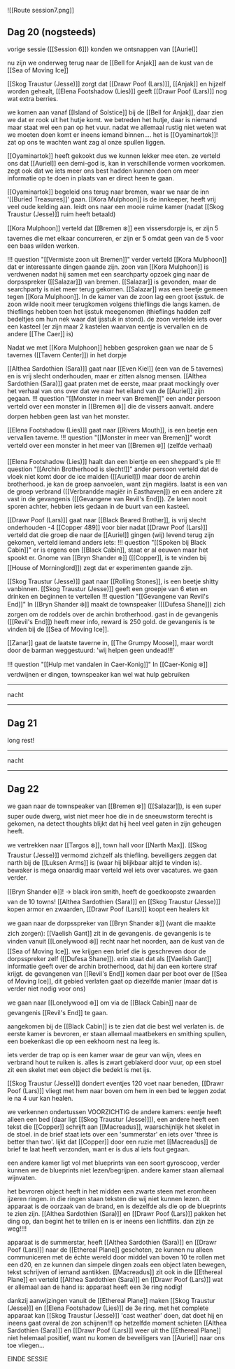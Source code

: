 ![[Route session7.png]]

## Dag 20 (nogsteeds)

vorige sessie ([[Session 6]]) konden we ontsnappen van [[Auriel]]

nu zijn we onderweg terug naar de [[Bell for Anjak]] aan de kust van de [[Sea of Moving Ice]]

[[Skog Traustur (Jesse)]] zorgt dat [[Drawr Poof (Lars)]], [[Anjak]] en hijzelf worden gehealt, [[Elena Footshadow (Lies)]] geeft [[Drawr Poof (Lars)]] nog wat extra berries.

we komen aan vanaf [[Island of Solstice]] bij de [[Bell for Anjak]], daar zien we dat er rook uit het hutje komt. we betreden het hutje, daar is niemand maar staat wel een pan op het vuur. nadat we allemaal rustig niet weten wat we moeten doen komt er ineens iemand binnen.... het is [[Oyaminartok]]! zat op ons te wachten want zag al onze spullen liggen.

[[Oyaminartok]] heeft gekookt dus we kunnen lekker mee eten. ze verteld ons dat [[Auriel]] een demi-god is, kan in verschillende vormen voorkomen. zegt ook dat we iets meer ons best hadden kunnen doen om meer informatie op te doen in plaats van er direct heen te gaan.

[[Oyaminartok]] begeleid ons terug naar bremen, waar we naar de inn '[[Buried Treasures]]' gaan. [[Kora Mulphoon]] is de innkeeper, heeft vrij veel oude kelding aan. leidt ons naar een mooie ruime kamer (nadat [[Skog Traustur (Jesse)]] ruim heeft betaald)

[[Kora Mulphoon]] verteld dat [[Bremen ❄️]] een vissersdorpje is, er zijn 5 tavernes die met elkaar concurreren, er zijn er 5 omdat geen van de 5 voor een baas wilden werken.

!!! question "[[Vermiste zoon uit Bremen]]"
	verder verteld [[Kora Mulphoon]] dat er interessante dingen gaande zijn. zoon van [[Kora Mulphoon]] is verdwenen nadat hij samen met een searchparty opzoek ging naar de dorpsspreker ([[Salazar]]) van bremen. [[Salazar]] is gevonden, maar de searchparty is niet meer terug gekomen. [[Salazar]] was een beetje gemeen tegen [[Kora Mulphoon]].
	In de kamer van de zoon lag een groot ijsstuk. de zoon wilde nooit meer terugkomen volgens thieflings die langs kamen. de thieflings hebben toen het ijsstuk meegenomen (thieflings hadden zelf bedeltjes om hun nek waar dat ijsstuk in stond). de zoon vertelde iets over een kasteel (er zijn maar 2 kastelen waarvan eentje is vervallen en de andere [[The Caer]] is)

Nadat we met [[Kora Mulphoon]] hebben gesproken gaan we naar de 5 tavernes ([[Tavern Center]]) in het dorpje

[[Althea Sardothien (Sara)]] gaat naar [[Even Kiel]] (een van de 5 tavernes) en is vrij slecht onderhouden, maar er zitten alsnog mensen. [[Althea Sardothien (Sara)]] gaat praten met de eerste, maar praat mockingly over het verhaal van ons over dat we naar het eiland van de [[Auriel]] zijn gegaan.
!!! question "[[Monster in meer van Bremen]]"
	een ander persoon verteld over een monster in [[Bremen ❄️]] die de vissers aanvalt. andere dorpen hebben geen last van het monster.

[[Elena Footshadow (Lies)]] gaat naar [[Rivers Mouth]], is een beetje een vervallen taverne.
!!! question "[[Monster in meer van Bremen]]"
	wordt verteld over een monster in het meer van [[Bremen ❄️]] (zelfde verhaal)

[[Elena Footshadow (Lies)]] haalt dan een biertje en een sheppard's pie
!!! question "[[Archin Brotherhood is slecht!]]"
	ander persoon verteld dat de vloek niet komt door de ice maiden ([[Auriel]]) maar door de archin brotherhood. je kan de groep aanvoelen, want zijn magiërs. laatst is een van de groep verbrand ([[Verbrandde magiër in Easthaven]]) en een andere zit vast in de gevangenis ([[Gevangene van Revil's End]]). Ze laten nooit sporen achter, hebben iets gedaan in de buurt van een kasteel.

[[Drawr Poof (Lars)]] gaat naar [[Black Beared Brother]], is vrij slecht onderhouden
-4 [[Copper 489]] voor bier
nadat [[Drawr Poof (Lars)]] verteld dat die groep die naar de [[Auriel]] gingen (wij) levend terug zijn gekomen, verteld iemand anders iets:
!!! question "[[Spoken bij Black Cabin]]"
	er is ergens een [[Black Cabin]], staat er al eeuwen maar het spookt er. Gnome van [[Bryn Shander ❄️]] ([[Copper]], is te vinden bij [[House of Morninglord]]) zegt dat er experimenten gaande zijn.

[[Skog Traustur (Jesse)]] gaat naar [[Rolling Stones]], is een beetje shitty vanbinnen. [[Skog Traustur (Jesse)]] geeft een groepje van 6 eten en drinken en beginnen te vertellen
!!! question "[[Gevangene van Revil's End]]"
	In [[Bryn Shander ❄️]] maakt de townspeaker ([[Dufesa Shane]]) zich zorgen om de roddels over de archin brotherhood. gast in de gevangenis ([[Revil's End]]) heeft meer info, reward is 250 gold. de gevangenis is te vinden bij de [[Sea of Moving Ice]].

[[Zanar]] gaat de laatste taverne in, [[The Grumpy Moose]], maar wordt door de barman weggestuurd: 'wij helpen geen undead!!!'

!!! question "[[Hulp met vandalen in Caer-Konig]]"
	In [[Caer-Konig ❄️]] verdwijnen er dingen, townspeaker kan wel wat hulp gebruiken


---
nacht

---
## Dag 21
long rest!

---
nacht

---
## Dag 22

we gaan naar de townspeaker van [[Bremen ❄️]] ([[Salazar]]), is een super super oude dwerg, wist niet meer hoe die in de sneeuwstorm terecht is gekomen, na detect thoughts blijkt dat hij heel veel gaten in zijn geheugen heeft.

we vertrekken naar [[Targos ❄️]], town hall voor [[Narth Max]]. [[Skog Traustur (Jesse)]] vermomd zichzelf als thiefling. beveiligers zeggen dat narth bij de [[Luksen Arms]] is (waar hij blijkbaar altijd te vinden is). bewaker is mega onaardig maar verteld wel iets over vacatures. we gaan verder.

[[Bryn Shander ❄️]]! -> black iron smith, heeft de goedkoopste zwaarden van de 10 towns! [[Althea Sardothien (Sara)]] en [[Skog Traustur (Jesse)]] kopen armor en zwaarden, [[Drawr Poof (Lars)]] koopt een healers kit

we gaan naar de dorpsspreker van [[Bryn Shander ❄️]] (want die maakte zich zorgen):
[[Vaelish Gant]] zit in de gevangenis. de gevangenis is te vinden vanuit [[Lonelywood ❄️]] recht naar het noorden, aan de kust van de [[Sea of Moving Ice]].
we krijgen een brief die is geschreven door de dorpsspreker zelf ([[Dufesa Shane]]). erin staat dat als [[Vaelish Gant]] informatie geeft over de archin brotherhood, dat hij dan een kortere straf krijgt.
de gevangenen van [[Revil's End]] komen daar per boot over de [[Sea of Moving Ice]], dit gebied verlaten gaat op diezelfde manier (maar dat is verder niet nodig voor ons)

we gaan naar [[Lonelywood ❄️]] om via de [[Black Cabin]] naar de gevangenis [[Revil's End]] te gaan.

aangekomen bij de [[Black Cabin]] is te zien dat die best wel verlaten is. de eerste kamer is bevroren, er staan allemaal maatbekers en smithing spullen, een boekenkast die op een eekhoorn nest na leeg is.

iets verder de trap op is een kamer waar de geur van wijn, vlees en verbrand hout te ruiken is. alles is zwart geblakerd door vuur, op een stoel zit een skelet met een object die bedekt is met ijs.

[[Skog Traustur (Jesse)]] dondert eventjes 120 voet naar beneden, [[Drawr Poof (Lars)]] vliegt met hem naar boven om hem in een bed te leggen zodat ie na 4 uur kan healen.

we verkennen ondertussen VOORZICHTIG de andere kamers:
eentje heeft alleen een bed (daar ligt [[Skog Traustur (Jesse)]]), een andere heeft een tekst die [[Copper]] schrijft aan [[Macreadus]], waarschijnlijk het skelet in de stoel. in de brief staat iets over een 'summerstar' en iets over 'three is better than two'. lijkt dat [[Copper]] door een ruzie met [[Macreadus]] de brief te laat heeft verzonden, want er is dus al iets fout gegaan.

een andere kamer ligt vol met blueprints van een soort gyroscoop, verder kunnen we de blueprints niet lezen/begrijpen. andere kamer staan allemaal wijnvaten.

het bevroren object heeft in het midden een zwarte steen met eromheen ijzeren ringen. in die ringen staan teksten die wij niet kunnen lezen. dit apparaat is de oorzaak van de brand, en is dezelfde als die op de blueprints te zien zijn. [[Althea Sardothien (Sara)]] en [[Drawr Poof (Lars)]] pakken het ding op, dan begint het te trillen en is er ineens een lichtflits. dan zijn ze weg!!!!

apparaat is de summerstar, heeft [[Althea Sardothien (Sara)]] en [[Drawr Poof (Lars)]] naar de [[Ethereal Plane]] geschoten, ze kunnen nu alleen communiceren met de échte wereld door middel van boven 10 te rollen met een d20, en ze kunnen dan simpele dingen zoals een object laten bewegen, tekst schrijven of iemand aantikken. [[Macreadus]] zit ook in die [[Ethereal Plane]] en verteld [[Althea Sardothien (Sara)]] en [[Drawr Poof (Lars)]] wat er allemaal aan de hand is: apparaat heeft een 3e ring nodig!

dankzij aanwijzingen vanuit de [[Ethereal Plane]] maken [[Skog Traustur (Jesse)]] en [[Elena Footshadow (Lies)]] de 3e ring. met het complete apparaat kan [[Skog Traustur (Jesse)]] 'cast weather' doen, dat doet hij en ineens gaat overal de zon schijnen!!! op hetzelfde moment schieten [[Althea Sardothien (Sara)]] en [[Drawr Poof (Lars)]] weer uit the [[Ethereal Plane]]
niet helemaal positief, want nu komen de beveiligers van [[Auriel]] naar ons toe vliegen...

EINDE SESSIE


